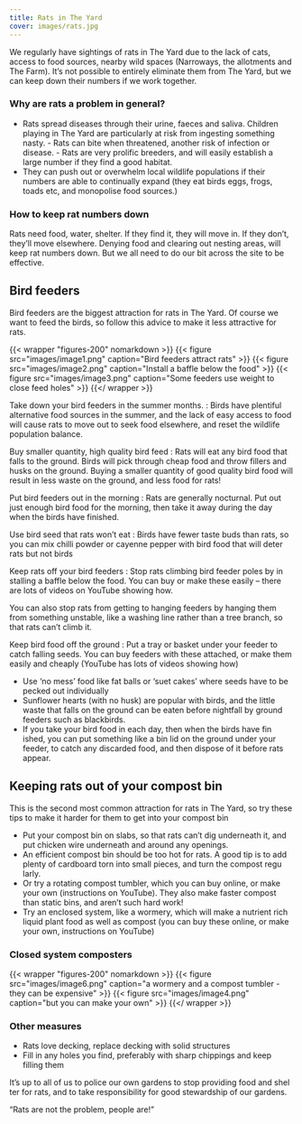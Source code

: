 ```yaml
---
title: Rats in The Yard
cover: images/rats.jpg
---
```



We regularly have sightings of rats in The Yard due to the lack of cats, access to food sources, nearby wild spaces (Narroways, the allotments and The Farm). It’s not possible to entirely eliminate them from The Yard, but we can keep down their numbers if we work together.

### Why are rats a problem in general?

- Rats spread diseases through their urine, faeces and saliva. Children playing in The Yard are particularly at risk from ingesting something nasty. - Rats can bite when threatened, another risk of infection or disease. - Rats are very prolific breeders, and will easily establish a large number if they find a good habitat.
- They can push out or overwhelm local wildlife populations if their numbers are able to continually expand (they eat birds eggs, frogs, toads etc, and monopolise food sources.)

### How to keep rat numbers down

Rats need food, water, shelter. If they find it, they will move in. If they don’t, they’ll move elsewhere. Denying food and clearing out nesting areas, will keep rat numbers down. But we all need to do our bit across the site to be effective.

## Bird feeders

Bird feeders are the biggest attraction for rats in The Yard. Of course we want to feed the birds, so follow this advice to make it less attractive for rats.

{{< wrapper "figures-200" nomarkdown >}}
{{< figure src="images/image1.png" caption="Bird feeders attract rats" >}}
{{< figure src="images/image2.png" caption="Install a baffle below the food" >}}
{{< figure src="images/image3.png" caption="Some feeders use weight to close feed holes" >}}
{{</ wrapper >}}

Take down your bird feeders in the summer months.
: Birds have plentiful alternative food sources in the summer, and the lack of easy access to food will cause rats to move out to seek food elsewhere, and reset the wildlife population balance.

Buy smaller quantity, high quality bird feed
: Rats will eat any bird food that falls to the ground. Birds will pick through cheap food and throw fillers and husks on the ground. Buying a smaller quantity of good quality bird food will result in less waste on the ground, and less food for rats!

Put bird feeders out in the morning
: Rats are generally nocturnal. Put out just enough bird food for the morning, then take it away during the day when the birds have finished.

Use bird seed that rats won’t eat
: Birds have fewer taste buds than rats, so you can mix chilli powder or cayenne pepper with bird food that will deter rats but not birds

Keep rats off your bird feeders
: Stop rats climbing bird feeder poles by in stalling a baffle below the food. You can buy or make these easily – there are lots of videos on YouTube showing how.
  
  You can also stop rats from getting to hanging feeders by hanging them from something unstable, like a washing line rather than a tree branch, so that rats can’t climb it.

Keep bird food off the ground
: Put a tray or basket under your feeder to catch falling seeds. You can buy feeders with these attached, or make them easily and cheaply (YouTube has lots of videos showing how)
  - Use ‘no mess’ food like fat balls or ‘suet cakes’ where seeds have to be pecked out individually  
  - Sunflower hearts (with no husk) are popular with birds, and the little waste that falls on the ground can be eaten before nightfall by ground feeders such as blackbirds.  
  - If you take your bird food in each day, then when the birds have fin ished, you can put something like a bin lid on the ground under your feeder, to catch any discarded food, and then dispose of it before rats appear.

## Keeping rats out of your compost bin

This is the second most common attraction for rats in The Yard, so try these tips to make it harder for them to get into your compost bin
- Put your compost bin on slabs, so that rats can’t dig underneath it, and put chicken wire underneath and around any openings.
- An efficient compost bin should be too hot for rats. A good tip is to add plenty of cardboard torn into small pieces, and turn the compost regu larly.
- Or try a rotating compost tumbler, which you can buy online, or make your own (instructions on YouTube). They also make faster compost than static bins, and aren’t such hard work!
- Try an enclosed system, like a wormery, which will make a nutrient rich liquid plant food as well as compost (you can buy these online, or make your own, instructions on YouTube)

### Closed system composters

{{< wrapper "figures-200" nomarkdown >}}
{{< figure src="images/image6.png" caption="a wormery and a compost tumbler - they can be expensive" >}}
{{< figure src="images/image4.png" caption="but you can make your own" >}}
{{</ wrapper >}}

### Other measures
- Rats love decking, replace decking with solid structures 
- Fill in any holes you find, preferably with sharp chippings and keep filling them

It’s up to all of us to police our own gardens to stop providing food and shel ter for rats, and to take responsibility for good stewardship of our gardens. 

“Rats are not the problem, people are!”